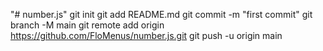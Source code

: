 "# number.js"  git init git add README.md git commit -m "first commit" git branch -M main git remote add origin https://github.com/FloMenus/number.js.git git push -u origin main
